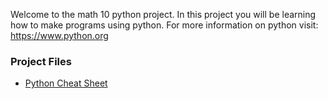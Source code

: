 Welcome to the math 10 python project. In this project you will be learning how to make programs using python. For more information on python visit: https://www.python.org

### Project Files
* <a href="https://mrfanning.github.io-pythonprojectProjectStudents.pdf"> Python Cheat Sheet </a>



